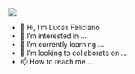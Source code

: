 
<!-- <h4 align="center"> 
---
	🚧  Projeto perfil do Github 🚀 Em construção...  🚧
</h4> 

<img src="https://readme-typing-svg.herokuapp.com?color=E6B5776697&lines=I'+am+a+fullstack+developer">

<hr> -->


<img src="https://readme-typing-svg.herokuapp.com?color=E6B5776697&lines=I'+am+learning+fullstack+development">


- 👋 Hi, I’m Lucas Feliciano
- 👀 I’m interested in ...
- 🌱 I’m currently learning ...
- 💞️ I’m looking to collaborate on ...
- 📫 How to reach me ...

<!---
LucasFeliciano02/LucasFeliciano02 is a ✨ special ✨ repository because its `README.md` (this file) appears on your GitHub profile.
You can click the Preview link to take a look at your changes.
--->
